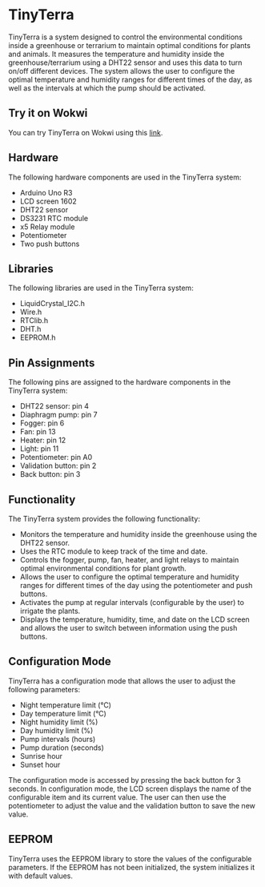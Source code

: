 # TinyTerra

TinyTerra is a system designed to control the environmental conditions inside a greenhouse or terrarium to maintain optimal conditions for plants and animals. It measures the temperature and humidity inside the greenhouse/terrarium using a DHT22 sensor and uses this data to turn on/off different devices. The system allows the user to configure the optimal temperature and humidity ranges for different times of the day, as well as the intervals at which the pump should be activated.

## Try it on Wokwi

You can try TinyTerra on Wokwi using this [link](https://wokwi.com/projects/358678485846549505).

## Hardware

The following hardware components are used in the TinyTerra system:

- Arduino Uno R3
- LCD screen 1602
- DHT22 sensor
- DS3231 RTC module
- x5 Relay module
- Potentiometer
- Two push buttons

## Libraries

The following libraries are used in the TinyTerra system:

- LiquidCrystal_I2C.h
- Wire.h
- RTClib.h
- DHT.h
- EEPROM.h

## Pin Assignments

The following pins are assigned to the hardware components in the TinyTerra system:

- DHT22 sensor: pin 4
- Diaphragm pump: pin 7
- Fogger: pin 6
- Fan: pin 13
- Heater: pin 12
- Light: pin 11
- Potentiometer: pin A0
- Validation button: pin 2
- Back button: pin 3

## Functionality

The TinyTerra system provides the following functionality:

- Monitors the temperature and humidity inside the greenhouse using the DHT22 sensor.
- Uses the RTC module to keep track of the time and date.
- Controls the fogger, pump, fan, heater, and light relays to maintain optimal environmental conditions for plant growth.
- Allows the user to configure the optimal temperature and humidity ranges for different times of the day using the potentiometer and push buttons.
- Activates the pump at regular intervals (configurable by the user) to irrigate the plants.
- Displays the temperature, humidity, time, and date on the LCD screen and allows the user to switch between information using the push buttons.

## Configuration Mode

TinyTerra has a configuration mode that allows the user to adjust the following parameters:

- Night temperature limit (°C)
- Day temperature limit (°C)
- Night humidity limit (%)
- Day humidity limit (%)
- Pump intervals (hours)
- Pump duration (seconds)
- Sunrise hour
- Sunset hour

The configuration mode is accessed by pressing the back button for 3 seconds. In configuration mode, the LCD screen displays the name of the configurable item and its current value. The user can then use the potentiometer to adjust the value and the validation button to save the new value.

## EEPROM

TinyTerra uses the EEPROM library to store the values of the configurable parameters. If the EEPROM has not been initialized, the system initializes it with default values.
